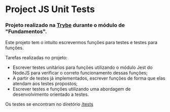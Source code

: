 # Project JS Unit Tests
### Projeto realizado na [Trybe](http://betrybe.com) durante o módulo de "Fundamentos".

Este projeto tem o intuito escrevermos funções para testes e testes para funções.

Tarefas realizadas no projeto:

- Escrever testes unitários para funções utilizando o módulo Jest do NodeJS para verificar o correto funcionamento dessas funções;
- A partir de testes já implementados, escrever funções de forma que elas atendam aos testes propostos;
- Escrever testes e funções utilizando uma abordagem de desenvolvimento orientado a testes.

Os testes se encontram no diretório [/tests](https://github.com/CaioImbroisi/project-js-unit-tests/tree/main/tests)
